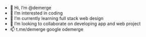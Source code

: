 - 👋 Hi, I’m @demerge
- 👀 I’m interested in coding
- 🌱 I’m currently learning full stack web design
- 💞️ I’m looking to collaborate on developing app and web project
- 📫 t.me/demerge
google odemerge
<!---
demerge/demerge is a ✨ special ✨ repository because its `README.md` (this file) appears on your GitHub profile.
You can click the Preview link to take a look at your changes.
--->
